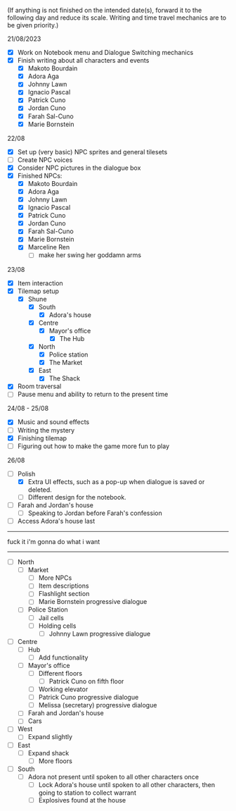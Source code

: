 
(If anything is not finished on the intended date(s), forward it to the following day and reduce its scale. Writing and time travel mechanics are to be given priority.)

21/08/2023
- [x] Work on Notebook menu and Dialogue Switching mechanics
- [x] Finish writing about all characters and events
	- [x] Makoto Bourdain
	- [x] Adora Aga
	- [x] Johnny Lawn
	- [x] Ignacio Pascal
	- [x] Patrick Cuno
	- [x] Jordan Cuno
	- [x] Farah Sal-Cuno
	- [x] Marie Bornstein

22/08
- [x] Set up (very basic) NPC sprites and general tilesets
- [ ] Create NPC voices
- [x] Consider NPC pictures in the dialogue box
- [x] Finished NPCs:
	- [x] Makoto Bourdain
	- [x] Adora Aga
	- [x] Johnny Lawn
	- [x] Ignacio Pascal
	- [x] Patrick Cuno
	- [x] Jordan Cuno
	- [x] Farah Sal-Cuno
	- [x] Marie Bornstein
	- [x] Marceline Ren
		- [ ] make her swing her goddamn arms

23/08
- [x] Item interaction
- [x] Tilemap setup
	- [x] Shune
		- [x] South
			- [x] Adora's house
		- [x] Centre
			- [x] Mayor's office
				- [x] The Hub
		- [x] North
			- [x] Police station
			- [x] The Market
		- [x] East
			- [x] The Shack
- [x] Room traversal
- [ ] Pause menu and ability to return to the present time

24/08 - 25/08
- [x] Music and sound effects
- [ ] Writing the mystery
- [x] Finishing tilemap
- [ ] Figuring out how to make the game more fun to play

26/08
- [ ] Polish
	- [x] Extra UI effects, such as a pop-up when dialogue is saved or deleted.
	- [ ] Different design for the notebook.
- [ ] Farah and Jordan's house
	- [ ] Speaking to Jordan before Farah's confession
- [ ] Access Adora's house last

---

fuck it
i'm gonna do what i want

---

- [ ] North
	- [ ] Market
		- [ ] More NPCs
		- [ ] Item descriptions
		- [ ] Flashlight section
		- [ ] Marie Bornstein progressive dialogue
	- [ ] Police Station
		- [ ] Jail cells
		- [ ] Holding cells
			- [ ] Johnny Lawn progressive dialogue
- [ ] Centre
	- [ ] Hub
		- [ ] Add functionality
	- [ ] Mayor's office
		- [ ] Different floors
			- [ ] Patrick Cuno on fifth floor
		- [ ] Working elevator
		- [ ] Patrick Cuno progressive dialogue
		- [ ] Melissa (secretary) progressive dialogue
	- [ ] Farah and Jordan's house
	- [ ] Cars
- [ ] West
	- [ ] Expand slightly
- [ ] East
	- [ ] Expand shack
		- [ ] More floors
- [ ] South
	- [ ] Adora not present until spoken to all other characters once
		- [ ] Lock Adora's house until spoken to all other characters, then going to station to collect warrant
		- [ ] Explosives found at the house